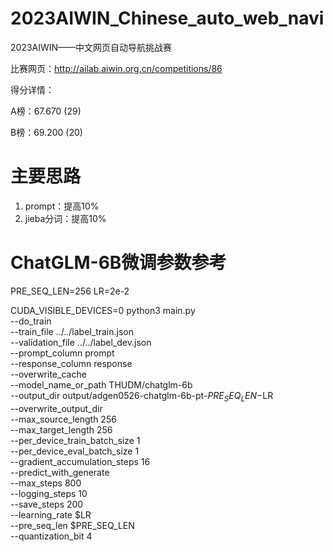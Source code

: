# 2023AIWIN_Chinese_auto_web_navi
2023AIWIN——中文网页自动导航挑战赛

比赛网页：http://ailab.aiwin.org.cn/competitions/86

得分详情：

A榜：67.670 (29)

B榜：69.200 (20)

# 主要思路
1. prompt：提高10%
2. jieba分词：提高10%

# ChatGLM-6B微调参数参考
PRE_SEQ_LEN=256
LR=2e-2

CUDA_VISIBLE_DEVICES=0 python3 main.py \
    --do_train \
    --train_file ../../label_train.json \
    --validation_file ../../label_dev.json \
    --prompt_column prompt \
    --response_column response \
    --overwrite_cache \
    --model_name_or_path THUDM/chatglm-6b \
    --output_dir output/adgen0526-chatglm-6b-pt-$PRE_SEQ_LEN-$LR \
    --overwrite_output_dir \
    --max_source_length 256 \
    --max_target_length 256 \
    --per_device_train_batch_size 1 \
    --per_device_eval_batch_size 1 \
    --gradient_accumulation_steps 16 \
    --predict_with_generate \
    --max_steps 800 \
    --logging_steps 10 \
    --save_steps 200 \
    --learning_rate $LR \
    --pre_seq_len $PRE_SEQ_LEN \
    --quantization_bit 4
